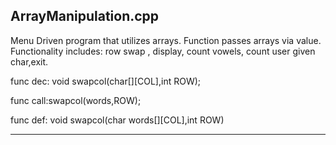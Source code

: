 ArrayManipulation.cpp
------------------------
Menu Driven program that utilizes arrays. 
Function passes arrays via value. 
Functionality includes: row swap , display, count vowels, count user given char,exit.

func dec: void swapcol(char[][COL],int ROW);

func call:swapcol(words,ROW);

func def: void swapcol(char words[][COL],int ROW)

------------------------
